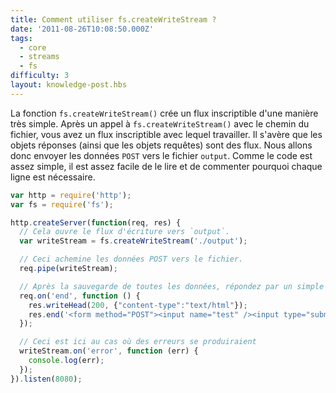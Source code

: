 ```yaml
---
title: Comment utiliser fs.createWriteStream ?
date: '2011-08-26T10:08:50.000Z'
tags:
  - core
  - streams
  - fs
difficulty: 3
layout: knowledge-post.hbs
---
```


La fonction `fs.createWriteStream()` crée un flux inscriptible d'une manière très simple. Après un appel à `fs.createWriteStream()` avec le chemin du fichier, vous avez un flux inscriptible avec lequel travailler. Il s'avère que les objets réponses (ainsi que les objets requêtes) sont des flux. Nous allons donc envoyer les données `POST` vers le fichier `output`. Comme le code est assez simple, il est assez facile de le lire et de commenter pourquoi chaque ligne est nécessaire.

```javascript
var http = require('http');
var fs = require('fs');

http.createServer(function(req, res) {
  // Cela ouvre le flux d'écriture vers `output`.
  var writeStream = fs.createWriteStream('./output');

  // Ceci achemine les données POST vers le fichier.
  req.pipe(writeStream);

  // Après la sauvegarde de toutes les données, répondez par un simple formulaire html pour qu'ils puissent envoyer d'autres données.
  req.on('end', function () {
    res.writeHead(200, {"content-type":"text/html"});
    res.end('<form method="POST"><input name="test" /><input type="submit"></form>');
  });

  // Ceci est ici au cas où des erreurs se produiraient
  writeStream.on('error', function (err) {
    console.log(err);
  });
}).listen(8080);
```
